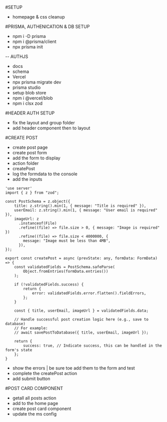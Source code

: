 
#SETUP
- homepage & css cleanup

#PRISMA, AUTHENICATION & DB SETUP
- npm i -D prisma
- npm i @prisma/client
- npx prisma init

-- AUTHJS
- docs
- schema
- Vercel
- npx prisma migrate dev
- prisma studio
- setup blob store
- npm i @vercel/blob
- npm i clsx zod

#HEADER AUTH SETUP
- fix the layout and group folder
- add header component then to layout

#CREATE POST
- create post page
- create post form
- add the form to display
- action folder
- createPost
- log the formdata to the console
- add the inputs
```
'use server'
import { z } from "zod";

const PostSchema = z.object({
    title: z.string().min(1, { message: "Title is required" }),
    userEmail: z.string().min(1, { message: "User email is required" }),
    imageUrl: z
      .instanceof(File)
      .refine((file) => file.size > 0, { message: "Image is required" })
      .refine((file) => file.size < 4000000, {
        message: "Image must be less than 4MB",
      }),
});

export const createPost = async (prevState: any, formData: FormData) => {
    const validatedFields = PostSchema.safeParse(
        Object.fromEntries(formData.entries())
    );

    if (!validatedFields.success) {
        return {
            error: validatedFields.error.flatten().fieldErrors,
        };
    }

    const { title, userEmail, imageUrl } = validatedFields.data;

    // Handle successful post creation logic here (e.g., save to database)
    // For example:
    // await savePostToDatabase({ title, userEmail, imageUrl });

    return {
        success: true, // Indicate success, this can be handled in the form's state
    };
}

```
- show the errors | be sure toe add them to the form and test
- complete the createPost action
- add submit button


#POST CARD COMPONENT
- getall all posts action
- add to the home page
- create post card component
- update the ms config
